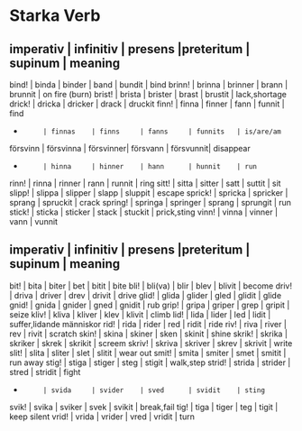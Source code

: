 # Starka Verb

imperativ   | infinitiv |   presens |preteritum |   supinum |   meaning
-----------------------------------------------------------------------
 bind!      | binda     | binder    | band      | bundit    | bind
 brinn!     | brinna    | brinner   | brann     | brunnit   | on fire (burn)
 brist!     | brista    | brister   | brast     | brustit   | lack,shortage
 drick!     | dricka    | dricker   | drack     | druckit
 finn!      | finna     | finner    | fann      | funnit    | find
 -          | finnas    | finns     | fanns     | funnits   | is/are/am
 försvinn   | försvinna | försvinner| försvann  | försvunnit| disappear
 -          | hinna     | hinner    | hann      | hunnit    | run
 rinn!      | rinna     | rinner    | rann      | runnit    | ring
 sitt!      | sitta     | sitter    | satt      | suttit    | sit
 slipp!     | slippa    | slipper   | slapp     | sluppit   | escape
 sprick!    | spricka   | spricker  | sprang    | spruckit  | crack
 spring!    | springa   | springer  | sprang    | sprungit  | run
 stick!     | sticka    | sticker   | stack     | stuckit   | prick,sting
 vinn!      | vinna     | vinner    | vann      | vunnit

imperativ   | infinitiv |   presens |preteritum |   supinum | meaning
-----------------------------------------------------------------------
 bit!       | bita      | biter     | bet       | bitit     | bite
 bli!       | bli(va)   | blir      | blev      | blivit    | become
 driv!      | driva     | driver    | drev      | drivit    | drive
 glid!      | glida     | glider    | gled      | glidit    | glide
 gnid!      | gnida     | gnider    | gned      | gnidit    | rub
 grip!      | gripa     | griper    | grep      | gripit    | seize
 kliv!      | kliva     | kliver    | klev      | klivit    | climb
 lid!       | lida      | lider     | led       | lidit     | suffer,lidande människor
 rid!       | rida      | rider     | red       | ridit     | ride
 riv!       | riva      | river     | rev       | rivit     | scratch
 skin!      | skina     | skiner    | sken      | skinit    | shine
 skrik!     | skrika    | skriker   | skrek     | skrikit   | screem
 skriv!     | skriva    | skriver   | skrev     | skrivit   | write
 slit!      | slita     | sliter    | slet      | slitit    | wear out
 smit!      | smita     | smiter    | smet      | smitit    | run away
 stig!      | stiga     | stiger    | steg      | stigit    | walk,step
 strid!     | strida    | strider   | stred     | stridit   | fight
 -          | svida     | svider    | sved      | svidit    | sting
 svik!      | svika     | sviker    | svek      | svikit    | break,fail
 tig!       | tiga      | tiger     | teg       | tigit     | keep silent
 vrid!      | vrida     | vrider    | vred      | vridit    | turn

